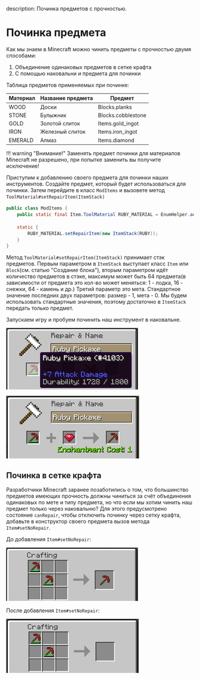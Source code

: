 description: Починка предметов с прочностью.

# Починка предмета

Как мы знаем в Minecraft можно чинить предметы с прочностью двумя способами:

1. Объединение одинаковых предметов в сетке крафта
2. С помощью наковальни и предмета для починки

Таблица предметов применяемых при починке:

| Материал | Название предмета | Предмет            |
|----------|-------------------|--------------------|
| WOOD     | Доски             | Blocks.planks      |
| STONE    | Булыжник          | Blocks.cobblestone |
| GOLD     | Золотой слиток    | Items.gold_ingot   |
| IRON     | Железный слиток   | Items.iron_ingot   |
| EMERALD  | Алмаз             | Items.diamond      |

!!! warning "Внимание!"
    Заменять предмет починки для материалов Minecraft не разрешено, при попытке заменить вы получите исключение!

Приступим к добавлению своего предмета для починки наших инструментов. Создайте предмет, который будет использоваться для
починки. Затем перейдите в класс `ModItems` и вызовете метод `ToolMaterial#setRepairItem(ItemStack)`

```java
public class ModItems {
    public static final Item.ToolMaterial RUBY_MATERIAL = EnumHelper.addToolMaterial("mcmodding:ruby", 4, 1800, 16F, 5F, 30);

    static {
        RUBY_MATERIAL.setRepairItem(new ItemStack(RUBY));
    }
}
```

Метод `ToolMaterial#setRepairItem(ItemStack)` принимает стэк предметов. Первым параметром в `ItemStack` выступает
класс `Item` или `Block`(см. статью "Создание блока"), вторым параметром идёт количество предметов в стэке, максимум
может быть 64 предмета(в зависимости от предмета это кол-во может меняться: 1 - лодка, 16 - снежки, 64 - камень и др.)
Третий параметр это мета. Стандартное значение последних двух параметров: размер - 1, мета - 0. Мы будем использовать
стандартные значения, поэтому достаточно в `ItemStack` передать только предмет.

Запускаем игру и пробуем починить наш инструмент в наковальне.

![Повреждённая кирка](images/repair_ruby_damaged.png)

![Починка кирки](images/repair_ruby_repaired.png)

## Починка в сетке крафта

Разработчики Minecraft заранее позаботились о том, что большинство предметов имеющих прочность должны чиниться за счёт
объединения одинаковых по мете и типу предмета, но что если мы хотим чинить наш предмет только через наковальню?
Для этого предусмотрено состояние `canRepair`, чтобы отключить починку через сетку крафта, добавьте в конструктор своего
предмета вызов метода `Item#setNoRepair`.

До добавления `Item#setNoRepair`:

![Починка в сетке крафта](images/repair_merge.png)

После добавления `Item#setNoRepair`:

![Починка в сетке крафта](images/repair_merge_disabled.png)
